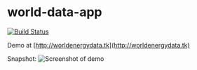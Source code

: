# world-data-app
[![Build Status](https://travis-ci.com/ewoken/world-data-app.svg?branch=master)](https://travis-ci.com/ewoken/world-data-app)

Demo at [http://worldenergydata.tk](http://worldenergydata.tk)

Snapshot:
![Screenshot of demo](http://worldenergydata.tk/homeSnapshot.jpg)
